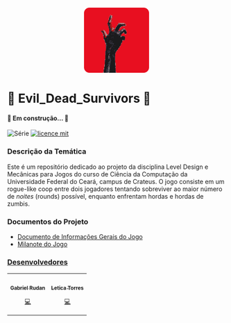 <p align="center">
<img src="/evil_dead-survivors-logo 1.png" alt="LOGO" width="150"/>
</p>

# 👾 Evil_Dead_Survivors 👾

#### 🚧 Em construção...  🚧

![Série](https://img.shields.io/badge/Trafega-Projeto%20Integrador-yellow)
[![licence mit](https://img.shields.io/badge/licence-MIT-orange.svg)]()

### Descrição da Temática
Este é um repositório dedicado ao projeto da disciplina Level Design e Mecânicas para Jogos do curso de Ciência da Computação da Universidade Federal do Ceará, campus de Crateus. O jogo consiste em um rogue-like coop entre dois jogadores tentando sobreviver ao maior número de *noites* (rounds) possível, enquanto enfrentam hordas e hordas de zumbis.

### Documentos do Projeto
- <a href='https://docs.google.com/document/d/1-OmaDsIyL9K9QXyh9ffHieoYCK97aDi4LZkktGGU6HE/edit?usp=sharing'>Documento de Informações Gerais do Jogo
- <a href='https://app.milanote.com/1PVGL015gTPC68?p=72we27wHq3S'>Milanote do Jogo

### Desenvolvedores
<table align="center">
<tr>
    <td align="center"><a href="https://github.com/gabrielrudan"><img src="https://avatars.githubusercontent.com/u/84931636?v=4" width="100px;" alt=""/><br /><sub><b>Gabriel Rudan</b></sub></a><br /><p title="Front-End">💻</p></td>
    <td align="center"><a href="https://github.com/leh-torres"><img src="https://avatars.githubusercontent.com/u/78484018?v=4" width="100px;" alt=""/><br /><sub><b>Letica Torres</b></sub></a><br /><p title="Back-End">💻</p></td>
  </tr>
</table>
